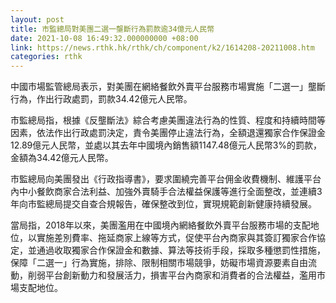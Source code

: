 ```yaml
---
layout: post
title: 市監總局對美團二選一壟斷行為罰款逾34億元人民幣
date: 2021-10-08 16:49:32.000000000 +08:00
link: https://news.rthk.hk/rthk/ch/component/k2/1614208-20211008.htm
categories: rthk
---
```


中國市場監管總局表示，對美團在網絡餐飲外賣平台服務市場實施「二選一」壟斷行為，作出行政處罰，罰款34.42億元人民幣。

市監總局指，根據《反壟斷法》綜合考慮美團違法行為的性質、程度和持續時間等因素，依法作出行政處罰決定，責令美團停止違法行為，全額退還獨家合作保證金12.89億元人民幣，並處以其去年中國境內銷售額1147.48億元人民幣3%的罰款，金額為34.42億元人民幣。

市監總局向美團發出《行政指導書》，要求圍繞完善平台佣金收費機制、維護平台內中小餐飲商家合法利益、加強外賣騎手合法權益保護等進行全面整改，並連續3年向市監總局提交自查合規報告，確保整改到位，實現規範創新健康持續發展。

當局指，2018年以來，美團濫用在中國境內網絡餐飲外賣平台服務市場的支配地位，以實施差別費率、拖延商家上線等方式，促使平台內商家與其簽訂獨家合作協定，並通過收取獨家合作保證金和數據、算法等技術手段，採取多種懲罰性措施，保障「二選一」行為實施，排除、限制相關市場競爭，妨礙市場資源要素自由流動，削弱平台創新動力和發展活力，損害平台內商家和消費者的合法權益，濫用市場支配地位。

